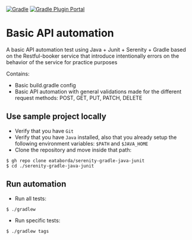 [![Gradle](https://img.shields.io/badge/Gradle-7.4.2-blue)](https://gradle.org/releases/)
[![Gradle Plugin Portal](https://img.shields.io/badge/serenity.gralde.plugin-3.2.4-blue)](https://plugins.gradle.org/plugin/net.serenity-bdd.serenity-gradle-plugin/3.2.4)

# Basic API automation 
A basic API automation test using Java + Junit + Serenity + Gradle
based on the Restful-booker service that introduce intentionally errors
on the behavior of the service for practice purposes

Contains:
- Basic build.gradle config
- Basic API automation with general validations made for the different request methods: POST, GET, PUT, PATCH, DELETE

## Use sample project locally
- Verify that you have `Git`
- Verify that you have `Java` installed, also that you already setup the following environment variables: `$PATH` and `$JAVA_HOME`
- Clone the repository and move inside that path:
```shellscript
$ gh repo clone eataborda/serenity-gradle-java-junit
$ cd ./serenity-gradle-java-junit
```

## Run automation
- Run all tests:
```
$ ./gradlew
```
- Run specific tests:
```
$ ./gradlew tags
```